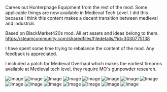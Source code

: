 Carves out Hunterphage Equipment from the rest of the mod. Some applicable things are now available in Medieval Tech Level. I did this because I think this content makes a decent transition between medieval and industrial.

Based on BlackMarket420s mod. All art assets and ideas belong to them. https://steamcommunity.com/sharedfiles/filedetails/?id=3030775138

I have spent some time trying to rebalance the content of the mod. Any feedback is appreciated.

I included a patch for Medieval Overhaul which makes the earliest firearms available at Medieval tech level, they require MO's gunpowder research.

![Image](https://i.imgur.com/52DJZIb.png)
![Image](https://i.imgur.com/ydWYWXC.png)
![Image](https://i.imgur.com/idHv5TU.png)
![Image](https://i.imgur.com/MFgFK03.png)
![Image](https://i.imgur.com/xATSazr.png)
![Image](https://i.imgur.com/PSmhHRS.png)
![Image](https://i.imgur.com/IDxPsmc.png)
![Image](https://i.imgur.com/51Fhjaz.png)
![Image](https://i.imgur.com/6NHx1sB.png)
![Image](https://i.imgur.com/xuZ0nQF.png)
![Image](https://i.imgur.com/fT4nGmO.png)
![Image](https://i.imgur.com/o0NIFDr.png)
![Image](https://i.imgur.com/uGZZXg4.png)
![Image](https://i.imgur.com/X8qRfTH.png)
![Image](https://i.imgur.com/FctZYos.png)
